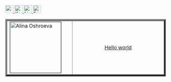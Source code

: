 <p> 
  <a href="https://drive.google.com/file/..."> <img src="https://img.shields.io/badge/-CV-yellow?style=plastic" height="25px"> </a>
  <a href="https://www.kaggle.com/alinaoshroeva"> <img src="https://img.shields.io/badge/Kaggle-20BEFF?style=for-the-badge&logo=Kaggle&logoColor=white" height="25px" alt="Kaggle">
   <a href="https://www.linkedin.com/..."><img src="https://img.shields.io/badge/linkedin-006CAC.svg?&style=plastic&logo=linkedin&logoColor=white" height="25px" alt="LinkedIn"> </a>
    <a href="mailto:oshroevaa@mail.ru"> <img src="https://img.shields.io/badge/gmail-%23D14836.svg?&style=plastic&logo=gmail&logoColor=white" height="25px" alt="Email">
</p> 
      
<table border="5" cellspacing="15" cellpadding="0" border_style="ridge">
<tbody>
  <tr> 
    <td width="200">
        <a href="https://github.com/AlinaOshro/AlinaOshro/blob/master/image.jpg"><img alt="Alina Oshroeva" src="https://github.com/AlinaOshro/AlinaOshro/blob/master/image.jpg" width="160" border="1"></a>
    </td>
    <td width="375" align="center">
    <p> 
        Hello world
    </p>
   </tr>
</tbody>
</table>
  
<!--
Here are some ideas to get you started:
- 🔭 I’m currently working on ...
- 🌱 I’m currently learning ...
- 👯 I’m looking to collaborate on ...
- 🤔 I’m looking for help with ...
- 💬 Ask me about ...
- 📫 How to reach me: ...
- 😄 Pronouns: ...
- ⚡ Fun fact: ...
-->
